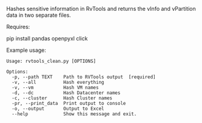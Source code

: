 Hashes sensitive information in RvTools and returns the vInfo and vPartition data in two separate files.

Requires:

pip install pandas openpyxl click

Example usage:

```
Usage: rvtools_clean.py [OPTIONS]

Options:
  -p, --path TEXT    Path to RVTools output  [required]
  -v, --all          Hash everything
  -v, --vm           Hash VM names
  -d, --dc           Hash Datacenter names
  -c, --cluster      Hash Cluster names
  -pr, --print_data  Print output to console
  -o, --output       Output to Excel
  --help             Show this message and exit.
```